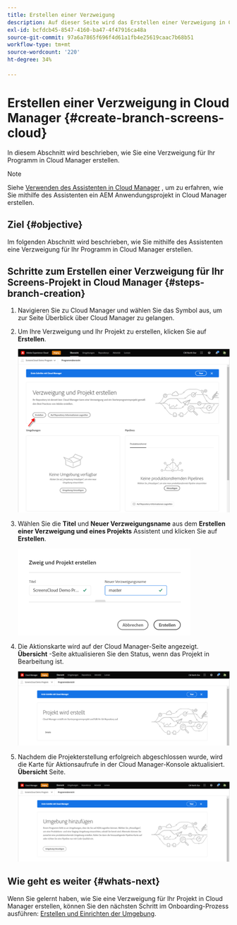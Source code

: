 ```yaml
---
title: Erstellen einer Verzweigung
description: Auf dieser Seite wird das Erstellen einer Verzweigung in Cloud Manager für Screens as a Cloud Service beschrieben.
exl-id: bcfdcb45-8547-4160-ba47-4f47916ca48a
source-git-commit: 97a6a7865f696f4d61a1fb4e25619caac7b68b51
workflow-type: tm+mt
source-wordcount: '220'
ht-degree: 34%

---
```


# Erstellen einer Verzweigung in Cloud Manager {#create-branch-screens-cloud}

In diesem Abschnitt wird beschrieben, wie Sie eine Verzweigung für Ihr Programm in Cloud Manager erstellen.

>[!NOTE]
>Siehe [Verwenden des Assistenten in Cloud Manager](https://experienceleague.adobe.com/docs/experience-manager-cloud-service/content/implementing/using-cloud-manager/create-application-project/using-the-wizard.html?lang=en) , um zu erfahren, wie Sie mithilfe des Assistenten ein AEM Anwendungsprojekt in Cloud Manager erstellen.

## Ziel {#objective}

Im folgenden Abschnitt wird beschrieben, wie Sie mithilfe des Assistenten eine Verzweigung für Ihr Programm in Cloud Manager erstellen.

## Schritte zum Erstellen einer Verzweigung für Ihr Screens-Projekt in Cloud Manager {#steps-branch-creation}

1. Navigieren Sie zu Cloud Manager und wählen Sie das Symbol aus, um zur Seite Überblick über Cloud Manager zu gelangen.

1. Um Ihre Verzweigung und Ihr Projekt zu erstellen, klicken Sie auf **Erstellen**.

   ![Bild](/help/screens-cloud/assets/onboarding/create-branch1.png)

1. Wählen Sie die **Titel** und **Neuer Verzweigungsname** aus dem **Erstellen einer Verzweigung und eines Projekts** Assistent und klicken Sie auf **Erstellen**.

   ![Bild](/help/screens-cloud/assets/onboarding/create-branch2.png)

1. Die Aktionskarte wird auf der Cloud Manager-Seite angezeigt. **Übersicht** -Seite aktualisieren Sie den Status, wenn das Projekt in Bearbeitung ist.

   ![Bild](/help/screens-cloud/assets/onboarding/create-branch3.png)

1. Nachdem die Projekterstellung erfolgreich abgeschlossen wurde, wird die Karte für Aktionsaufrufe in der Cloud Manager-Konsole aktualisiert. **Übersicht** Seite.

   ![image](/help/screens-cloud/assets/onboarding/create-branch4.png)

## Wie geht es weiter {#whats-next}

Wenn Sie gelernt haben, wie Sie eine Verzweigung für Ihr Projekt in Cloud Manager erstellen, können Sie den nächsten Schritt im Onboarding-Prozess ausführen: [Erstellen und Einrichten der Umgebung](/help/screens-cloud/onboarding-screens-cloud/creating-an-environment.md).
